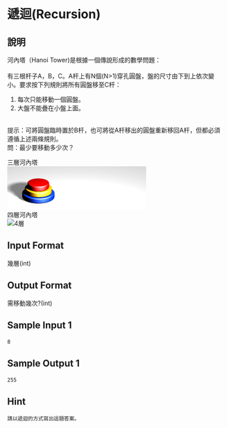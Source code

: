 # 遞迴(<b>Recursion</b>) #

## 說明 ##

河內塔（Hanoi Tower)是根據一個傳說形成的數學問題：<br>
<br>
有三根杆子A，B，C。A杆上有N個(N>1)穿孔圓盤，盤的尺寸由下到上依次變小。要求按下列規則將所有圓盤移至C杆：<br>
1. 每次只能移動一個圓盤。<br>
2. 大盤不能疊在小盤上面。<br>
<br>
提示：可將圓盤臨時置於B杆，也可將從A杆移出的圓盤重新移回A杆，但都必須遵循上述兩條規則。<br>
問：最少要移動多少次？<br>

三層河內塔<br>
![3層](https://raw.githubusercontent.com/pkterry777/python_review/master/Tower_of_Hanoi.gif)
<br>
四層河內塔<br>
![4層](https://i.stack.imgur.com/ka3El.gif)
## Input Format ##

幾層(int)<br>

## Output Format ##

需移動幾次?(int)<br>

## Sample Input 1 ##
```
8

```

## Sample Output 1 ##
```
255
```

## Hint ##

```
請以遞迴的方式寫出這題答案。

```
